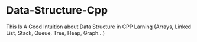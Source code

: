 # Data-Structure-Cpp
This Is A Good Intuition about Data Structure in CPP Larning (Arrays, Linked List, Stack, Queue, Tree, Heap, Graph...)
